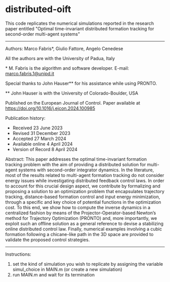 # distributed-oift
This code replicates the numerical simulations reported in the research paper entitled "Optimal time-invariant distributed formation tracking for second-order multi-agent systems"

*********************************************************************************************************************************************************************

Authors: Marco Fabris*, Giulio Fattore, Angelo Cenedese

All the authors are with the University of Padua, Italy
 
\* M. Fabris is the algorithm and software developer. E-mail: marco.fabris.1@unipd.it
  
Special thanks to John Hauser** for his assistance while using PRONTO.

\** John Hauser is with the University of Colorado-Boulder, USA

Published on the European Journal of Control. 
Paper available at https://doi.org/10.1016/j.ejcon.2024.100985
 
Publication history:
- Received 23 June 2023
- Revised 31 December 2023
- Accepted 27 March 2024
- Available online 4 April 2024
- Version of Record 8 April 2024


Abstract:
This paper addresses the optimal time-invariant formation tracking 
problem with the aim of providing a distributed solution for multi-agent 
systems with second-order integrator dynamics. In the literature, most of
the results related to multi-agent formation tracking do not consider 
energy issues while investigating distributed feedback control laws. In 
order to account for this crucial design aspect, we contribute by 
formalizing and proposing a solution to an optimization problem that 
encapsulates trajectory tracking, distance-based formation control and 
input energy minimization, through a specific and key choice of potential
functions in the optimization cost. To this end, we show how to compute 
the inverse dynamics in a centralized fashion by means of the 
Projector-Operator-based Newton’s method for Trajectory Optimization 
(PRONTO) and, more importantly, we exploit such an offline solution as a 
general reference to devise a stabilizing online distributed control law. 
Finally, numerical examples involving a cubic formation following a 
chicane-like path in the 3D space are provided to validate the proposed 
control strategies.
*********************************************************************************************************************************************************************

Instructions:
1. set the kind of simulation you wish to replicate by assigning the variable simul_choice in MAIN.m (or create a new simulation)
2. run MAIN.m and wait for its termination


